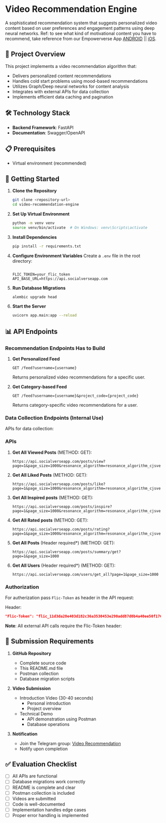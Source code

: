 # Video Recommendation Engine

A sophisticated recommendation system that suggests personalized video content based on user preferences and engagement patterns using deep neural networks. Ref: to see what kind of motivational content you have to recommend, take reference from our Empowerverse App [ANDROID](https://play.google.com/store/apps/details?id=com.empowerverse.app) || [iOS](https://apps.apple.com/us/app/empowerverse/id6449552284).

## 🎯 Project Overview

This project implements a video recommendation algorithm that:

- Delivers personalized content recommendations
- Handles cold start problems using mood-based recommendations
- Utilizes Graph/Deep neural networks for content analysis
- Integrates with external APIs for data collection
- Implements efficient data caching and pagination

## 🛠️ Technology Stack

- **Backend Framework**: FastAPI
- **Documentation**: Swagger/OpenAPI

## 📋 Prerequisites

- Virtual environment (recommended)

## 🚀 Getting Started

1. **Clone the Repository**

   ```bash
   git clone <repository-url>
   cd video-recommendation-engine
   ```
2. **Set Up Virtual Environment**

   ```bash
   python -m venv venv
   source venv/bin/activate  # On Windows: venv\Scripts\activate
   ```
3. **Install Dependencies**

   ```bash
   pip install -r requirements.txt
   ```
4. **Configure Environment Variables**
   Create a `.env` file in the root directory:

   ```env

   FLIC_TOKEN=your_flic_token
   API_BASE_URL=https://api.socialverseapp.com
   ```
5. **Run Database Migrations**

   ```bash
   alembic upgrade head
   ```
6. **Start the Server**

   ```bash
   uvicorn app.main:app --reload
   ```

## 📊 API Endpoints

### Recommendation Endpoints Has to Build

1. **Get Personalized Feed**

   ```
   GET /feed?username={username}
   ```

   Returns personalized video recommendations for a specific user.
2. **Get Category-based Feed**

   ```
   GET /feed?username={username}&project_code={project_code}
   ```

   Returns category-specific video recommendations for a user.

### Data Collection Endpoints (Internal Use)

APIs for data collection:

### APIs

1. **Get All Viewed Posts** (METHOD: GET):

   ```
   https://api.socialverseapp.com/posts/view?page=1&page_size=1000&resonance_algorithm=resonance_algorithm_cjsvervb7dbhss8bdrj89s44jfjdbsjd0xnjkbvuire8zcjwerui3njfbvsujc5if
   ```
2. **Get All Liked Posts** (METHOD: GET):

   ```
   https://api.socialverseapp.com/posts/like?page=1&page_size=1000&resonance_algorithm=resonance_algorithm_cjsvervb7dbhss8bdrj89s44jfjdbsjd0xnjkbvuire8zcjwerui3njfbvsujc5if
   ```
3. **Get All Inspired posts** (METHOD: GET):

   ```
   https://api.socialverseapp.com/posts/inspire?page=1&page_size=1000&resonance_algorithm=resonance_algorithm_cjsvervb7dbhss8bdrj89s44jfjdbsjd0xnjkbvuire8zcjwerui3njfbvsujc5if
   ```
4. **Get All Rated posts** (METHOD: GET):

   ```
   https://api.socialverseapp.com/posts/rating?page=1&page_size=1000&resonance_algorithm=resonance_algorithm_cjsvervb7dbhss8bdrj89s44jfjdbsjd0xnjkbvuire8zcjwerui3njfbvsujc5if
   ```
5. **Get All Posts** (Header required*) (METHOD: GET):

   ```
   https://api.socialverseapp.com/posts/summary/get?page=1&page_size=1000
   ```
6. **Get All Users** (Header required*) (METHOD: GET):

   ```
   https://api.socialverseapp.com/users/get_all?page=1&page_size=1000
   ```

### Authorization

For autherization pass `Flic-Token` as header in the API request:

Header:

```json
"Flic-Token": "flic_11d3da28e403d182c36a3530453e290add87d0b4a40ee50f17611f180d47956f"
```

**Note**: All external API calls require the Flic-Token header:


## 📝 Submission Requirements

1. **GitHub Repository**

   - Complete source code
   - This README.md file
   - Postman collection
   - Database migration scripts
2. **Video Submission**

   - Introduction Video (30-40 seconds)
     - Personal introduction
     - Project overview
   - Technical Demo
     - API demonstration using Postman
     - Database operations
       
3. **Notification**

   - Join the Telegram group: [Video Recommendation](https://t.me/+VljbLT8o75QxN2I9)
   - Notify upon completion

## ✅ Evaluation Checklist

- [ ] All APIs are functional
- [ ] Database migrations work correctly
- [ ] README is complete and clear
- [ ] Postman collection is included
- [ ] Videos are submitted
- [ ] Code is well-documented
- [ ] Implementation handles edge cases
- [ ] Proper error handling is implemented
